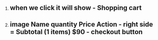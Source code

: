1. ## when we click it will show - Shopping cart
2. ## image Name quantity Price Action - right side = Subtotal (1 items) $90 - checkout button
